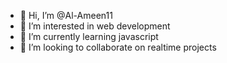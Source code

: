 - 👋 Hi, I’m @Al-Ameen11
- 👀 I’m interested in web development
- 🌱 I’m currently learning javascript
- 💞️ I’m looking to collaborate on realtime projects
